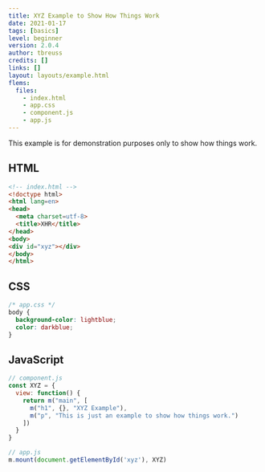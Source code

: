 ```yaml
---
title: XYZ Example to Show How Things Work
date: 2021-01-17
tags: [basics]
level: beginner
version: 2.0.4
author: tbreuss
credits: []
links: []
layout: layouts/example.html
flems:
  files:
    - index.html
    - app.css
    - component.js
    - app.js
---
```


This example is for demonstration purposes only to show how things work.

## HTML

~~~html
<!-- index.html -->
<!doctype html>
<html lang=en>
<head>
  <meta charset=utf-8>
  <title>XHR</title>
</head>
<body>
<div id="xyz"></div>
</body>
</html>
~~~

## CSS

~~~css
/* app.css */
body {
  background-color: lightblue;
  color: darkblue;
}
~~~

## JavaScript

~~~js
// component.js
const XYZ = {
  view: function() {
    return m("main", [
      m("h1", {}, "XYZ Example"),
      m("p", "This is just an example to show how things work.")
    ])
  }
}
~~~

~~~js
// app.js
m.mount(document.getElementById('xyz'), XYZ)
~~~
